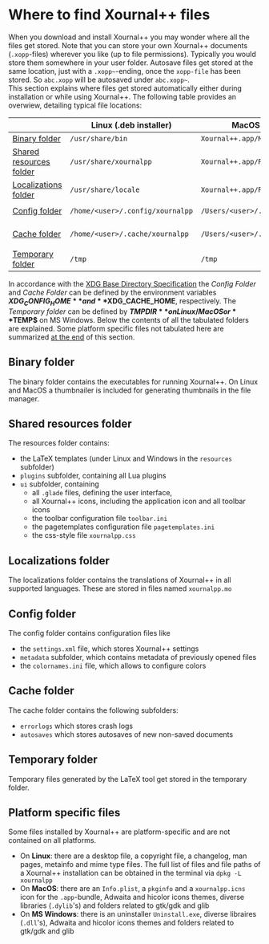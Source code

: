 # Where to find Xournal++ files

When you download and install Xournal++ you may wonder where all the files get stored. Note that you can store your own Xournal++ documents (`.xopp`-files) wherever you like (up to file permissions).
Typically you would store them somewhere in your user folder. Autosave files get stored at the same location, just with a `.xopp~`-ending, once the `xopp-file` has been stored. So `abc.xopp` will be autosaved under `abc.xopp~`.  
This section explains where files get stored automatically either during installation or while using Xournal++. The following table provides an overwiew, detailing typical file locations:

|                                                     | Linux (.deb installer)           | MacOS (.app-bundle)                    | MS Windows (.exe installer)                                                |
|-----------------------------------------------------|----------------------------------|----------------------------------------|----------------------------------------------------------------------------|
| [Binary folder](#binary-folder)                     | `/usr/share/bin`                 | `Xournal++.app/MacOS`                  | `C:\Programs\Xournal++\bin`                                                |
| [Shared resources folder](#shared-resources-folder) | `/usr/share/xournalpp`           | `Xournal++.app/Resources`              | `C:\Programs\Xournal++\share\xournalpp`                                    |
| [Localizations folder](#localizations-folder)       | `/usr/share/locale`              | `Xournal++.app/Resources/share/locale` | `C:\Programs\Xournal++\share\locale`                                       |
| [Config folder](#config-folder)                     | `/home/<user>/.config/xournalpp` | `/Users/<user>/.config/xournalpp`      | `C:\Users\<user>\AppData\Local\xournalpp`                                  |
| [Cache folder](#cache-folder)                       | `/home/<user>/.cache/xournalpp`  | `/Users/<user>/.cache/xournalpp`       | `C:\Documents and Settings\<user>\Local Settings\Temporary Internet Files` |
| [Temporary folder](#temporary-folder)               | `/tmp`                           | `/tmp`                                 | `C:\Users\<user>\AppData\Local\Temp`                                       |

In accordance with the [XDG Base Directory Specification](https://specifications.freedesktop.org/basedir-spec/latest/ar01s02.html) the *Config Folder* and *Cache Folder* can be defined by the environment
variables **$XDG_CONFIG_HOME** and **$XDG_CACHE_HOME**, respectively. The *Temporary folder* can be defined by **$TMPDIR** on Linux/MacOS or **$TEMP$** on MS Windows.
Below the contents of all the tabulated folders are explained. Some platform specific files not tabulated here are summarized [at the end](#platform-specific-files) of this section.

## Binary folder

The binary folder contains the executables for running Xournal++. On Linux and MacOS a thumbnailer is included for generating thumbnails in the file manager.

## Shared resources folder

The resources folder contains:

- the LaTeX templates (under Linux and Windows in the `resources` subfolder)
- `plugins` subfolder, containing all Lua plugins
- `ui` subfolder, containing
    - all `.glade` files, defining the user interface,
    - all Xournal++ icons, including the application icon and all toolbar icons
    - the toolbar configuration file `toolbar.ini`
    - the pagetemplates configuration file `pagetemplates.ini`
    - the css-style file `xournalpp.css`

## Localizations folder

The localizations folder contains the translations of Xournal++ in all supported languages. These are stored in files named `xournalpp.mo`

## Config folder

The config folder contains configuration files like

- the `settings.xml` file, which stores Xournal++ settings
- `metadata` subfolder, which contains metadata of previously opened files
- the `colornames.ini` file, which allows to configure colors

## Cache folder

The cache folder contains the following subfolders:

- `errorlogs` which stores crash logs
- `autosaves` which stores autosaves of new non-saved documents

## Temporary folder

Temporary files generated by the LaTeX tool get stored in the temporary folder.

## Platform specific files

Some files installed by Xournal++ are platform-specific and are not contained on all platforms.

- On **Linux**: there are a desktop file, a copyright file, a changelog, man pages, metainfo and mime type files. The full list of files and file paths of a Xournal++ installation can be obtained in the terminal via `dpkg -L xournalpp`
- On **MacOS**: there are an `Info.plist`, a `pkginfo` and a `xournalpp.icns` icon for the `.app`-bundle, Adwaita and hicolor icons themes, diverse libraries (`.dylib`'s) and folders related to gtk/gdk and glib
- On **MS Windows**: there is an uninstaller `Uninstall.exe`, diverse libraires (`.dll`'s), Adwaita and hicolor icons themes and folders related to gtk/gdk and glib
